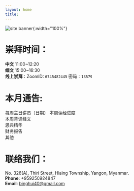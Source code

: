 ```yaml
---
layout: home
title:
---
```

![site banner](/assets/images/Desert-Cross-A-750x375.jpg){:width="100%"}
# 崇拜时间： 
**中文** 11:00~12:20  
**缅文** 15:00~16:30  
**线上崇拜**：ZoomID: `6745482445`  密码：`13579 ` 

# 本月通告:
每周主日讲员（日期） 
本周读经进度  
本周背诵经文  
恩典精华  
财务报告  
其他  

# 联络我们：
No. 326(A), Thiri Street, Hlaing Township, Yangon, Myanmar.  
**Phone**: +959250924847  
**Email**: binghui40@gmail.com